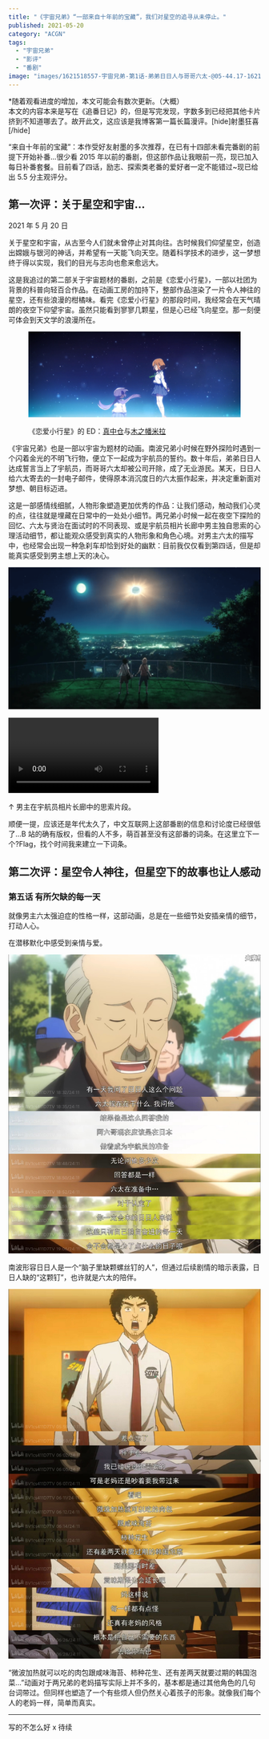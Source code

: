```yaml
---
title: "《宇宙兄弟》“一部来自十年前的宝藏”，我们对星空的追寻从未停止。"
published: 2021-05-20
category: "ACGN"
tags:
  - "宇宙兄弟"
  - "影评"
  - "番剧"
image: "images/1621518557-宇宙兄弟-第1话-弟弟日日人与哥哥六太-@05-44.17-1621518510182.png"
---
```


\*随着观看进度的增加，本文可能会有数次更新。（大概）  
本文的内容本来是写在《追番日记》的，但是写完发现，字数多到已经把其他卡片挤到不知道哪去了。故开此文，这应该是我博客第一篇长篇漫评。\[hide\]射墨狂喜\[/hide\]

“来自十年前的宝藏”：本作受好友射墨的多次推荐，在已有十四部未看完番剧的前提下开始补番...很少看 2015 年以前的番剧，但这部作品让我眼前一亮，现已加入每日补番套餐。目前看了四话，励志、探索类老番的爱好者一定不能错过~现已给出 5.5 分主观评分。

## 第一次评：关于星空和宇宙...

2021 年 5 月 20 日

关于星空和宇宙，从古至今人们就未曾停止对其向往。古时候我们仰望星空，创造出嫦娥与银河的神话，并希望有一天能飞向天空。随着科学技术的进步，这一梦想终于得以实现，我们的目光与志向也愈来愈远大。

这是我追过的第二部关于宇宙题材的番剧，之前是《恋爱小行星》，一部以社团为背景的科普向轻百合作品。在动画工房的加持下，整部作品渲染了一片令人神往的星空，还有些浪漫的柑橘味。看完《恋爱小行星》的那段时间，我经常会在天气晴朗的夜空下仰望宇宙。虽然只能看到寥寥几颗星，但是心已经飞向星空。那一刻便可体会到天文学的浪漫所在。

<figure>

![](images/1621517562-IMG_20201120_030126.png)

<figcaption>

《恋爱小行星》的 ED：[真中仓](https://zh.moegirl.org.cn/%E7%9C%9F%E4%B8%AD%E8%8B%8D)与[木之幡米拉](https://zh.moegirl.org.cn/%E6%9C%A8%E4%B9%8B%E5%B9%A1%E7%B1%B3%E6%8B%89)

</figcaption>

</figure>

《宇宙兄弟》也是一部以宇宙为题材的动画。南波兄弟小时候在野外探险时遇到一个闪着金光的不明飞行物，便立下一起成为宇航员的誓约。数十年后，弟弟日日人达成誓言当上了宇航员，而哥哥六太却被公司开除，成了无业游民。某天，日日人给六太寄去的一封电子邮件，使得原本消沉度日的六太振作起来，并决定重新面对梦想、朝目标迈进。

这是一部感情线细腻，人物形象塑造更加优秀的作品：让我们感动，触动我们心灵的点，往往就是埋藏在日常中的一处处小细节。两兄弟小时候一起在夜空下探险的回忆、六太与贤治在面试时的不同表现、或是宇航员相片长廊中男主独自思索的心理活动细节，都让能观众感受到真实的人物形象和角色心境。对男主六太的描写中，也经常会出现一种急刹车却恰到好处的幽默：目前我仅仅看到第四话，但是却能真实感受到男主想上天的决心。

![](images/1621518557-宇宙兄弟-第1话-弟弟日日人与哥哥六太-@05-44.17-1621518510182.png)

<video controls>
  <source src="/videos/宇宙兄弟片段.mp4" type="video/mp4" />
</video>

↑ 男主在宇航员相片长廊中的思索片段。

顺便一提，应该还是年代太久了，中文互联网上这部番剧的信息和讨论度已经很低了...B 站的确有版权，但看的人不多，萌百甚至没有这部番的词条。在这里立下一个?Flag，找个时间我来建立一下词条。

## 第二次评：星空令人神往，但星空下的故事也让人感动

### 第五话 有所欠缺的每一天

就像男主六太强迫症的性格一样，这部动画，总是在一些细节处安插亲情的细节，打动人心。

在潜移默化中感受到亲情与爱。

![](images/1621752015-image.jpeg)

南波形容日日人是一个“脑子里缺颗螺丝钉的人”，但通过后续剧情的暗示表露，日日人缺的“这颗钉”，也许就是六太的陪伴。

![](images/1621752028-image-scaled.jpeg)

“微波加热就可以吃的肉包跟咸味海苔、柿种花生、还有差两天就要过期的韩国泡菜...”动画对于两兄弟的老妈描写实际上并不多的，基本都是通过其他角色的几句台词带过。但同样也塑造了一个有些烦人但仍然关心着孩子的形象。就像我们每个人的老妈一样，简单而真实。

---

写的不怎么好 x 待续
